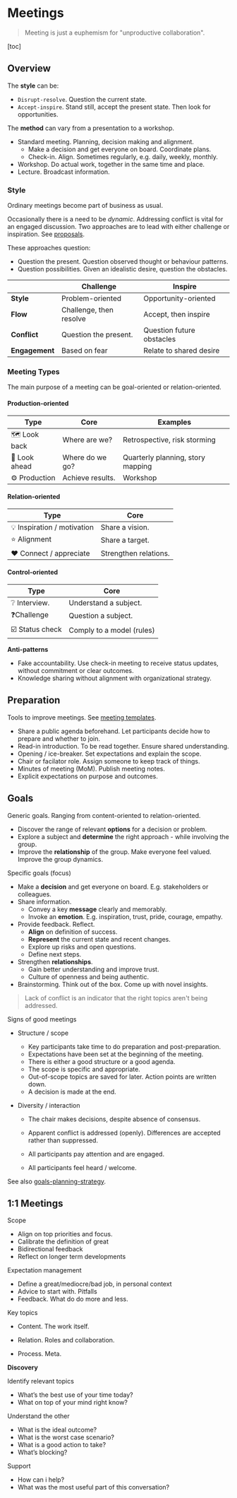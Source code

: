 # Meetings

> Meeting is just a euphemism for "unproductive collaboration".

[toc]

## Overview

The **style** can be:

- `Disrupt-resolve`. Question the current state.
- `Accept-inspire`. Stand still, accept the present state. Then look for opportunities.



The **method** can vary from a presentation to a workshop.

- Standard meeting. Planning, decision making and alignment.
  - Make a decision and get everyone on board. Coordinate plans.
  - Check-in. Align. Sometimes regularly, e.g. daily, weekly, monthly.
- Workshop. Do actual work, together in the same time and place.
- Lecture. Broadcast information.



### Style

Ordinary meetings become part of business as usual.

Occasionally there is a need to be *dynamic*. Addressing conflict is vital for an engaged discussion. Two approaches are to lead with either challenge or inspiration. See [proposals](proposals.md).

These approaches question:

- Question the present. Question observed thought or behaviour patterns.
- Question possibilities. Given an idealistic desire, question the obstacles.

|                | Challenge               | Inspire                   |
| -------------- | ----------------------- | ------------------------- |
| **Style**      | Problem-oriented        | Opportunity-oriented      |
| **Flow**       | Challenge, then resolve | Accept, then inspire      |
| **Conflict**   | Question the present.   | Question future obstacles |
| **Engagement** | Based on fear           | Relate to shared desire   |



### Meeting Types

The main purpose of a meeting can be goal-oriented or relation-oriented.

#### Production-oriented

| Type         | Core             | Examples                          |
| ------------ | ---------------- | --------------------------------- |
| 🗺️ Look back  | Where are we?    | Retrospective, risk storming      |
| 🧭 Look ahead | Where do we go?  | Quarterly planning, story mapping |
| ⚙️ Production | Achieve results. | Workshop                          |

#### Relation-oriented

| Type                       | Core                  |
| -------------------------- | --------------------- |
| 💡 Inspiration / motivation | Share a vision.       |
| ⭐ Alignment                | Share a target.       |
| ❤️ Connect / appreciate     | Strengthen relations. |

#### Control-oriented

| Type           | Core                      |
| -------------- | ------------------------- |
| ❔ Interview.   | Understand a subject.     |
| ❓Challenge     | Question a subject.       |
| ☑️ Status check | Comply to a model (rules) |



**Anti-patterns**

- Fake accountability. Use check-in meeting to receive status updates, without commitment or clear outcomes.
- Knowledge sharing without alignment with organizational strategy.



## Preparation

Tools to improve meetings. See [meeting templates](meeting-templates.md).

- Share a public agenda beforehand. Let participants decide how to prepare and whether to join.
- Read-in introduction. To be read together. Ensure shared understanding.
- Opening / ice-breaker. Set expectations and explain the scope.
- Chair or facilator role. Assign someone to keep track of things.
- Minutes of meeting (MoM). Publish meeting notes.
- Explicit expectations on purpose and outcomes.



## Goals

Generic goals. Ranging from content-oriented to relation-oriented.

- Discover the range of relevant **options** for a decision or problem.
- Explore a subject and **determine** the right approach - while involving the group.
- Improve the **relationship** of the group. Make everyone feel valued. Improve the group dynamics.

Specific goals (focus)

- Make a **decision** and get everyone on board. E.g. stakeholders or colleagues.
- Share information.
  - Convey a key **message** clearly and memorably.
  - Invoke an **emotion**. E.g. inspiration, trust, pride, courage, empathy.
- Provide feedback. Reflect.
  - **Align** on definition of success.
  - **Represent** the current state and recent changes.
  - Explore up risks and open questions.
  - Define next steps.
- Strengthen **relationships**.
  - Gain better understanding and improve trust.
  - Culture of openness and being authentic.
- Brainstorming. Think out of the box. Come up with novel insights.

> Lack of conflict is an indicator that the right topics aren't being addressed.

Signs of good meetings

- Structure / scope

  - Key participants take time to do preparation and post-preparation.
  - Expectations have been set at the beginning of the meeting.
  - There is either a good structure or a good agenda.
  - The scope is specific and appropriate.
  - Out-of-scope topics are saved for later. Action points are written down.
  - A decision is made at the end.

- Diversity / interaction

  - The chair makes decisions, despite absence of consensus.
  - Apparent conflict is addressed (openly). Differences are accepted rather than suppressed.

  - All participants pay attention and are engaged.

  - All participants feel heard / welcome.

See also [goals-planning-strategy](../management/goals-planning-strategy.md#Meetings).



## 1:1 Meetings

Scope

- Align on top priorities and focus.
- Calibrate the definition of great
- Bidirectional feedback
- Reflect on longer term developments

Expectation management

- Define a great/mediocre/bad job, in personal context
- Advice to start with. Pitfalls
- Feedback. What do do more and less.

Key topics

- Content. The work itself.

- Relation. Roles and collaboration.

- Process. Meta.

**Discovery**

Identify relevant topics

- What’s the best use of your time today?
- What on top of your mind right know?

Understand the other

- What is the ideal outcome?
- What is the worst case scenario?
- What is a good action to take?
- What’s blocking?

Support

- How can i help?
- What was the most useful part of this conversation?

